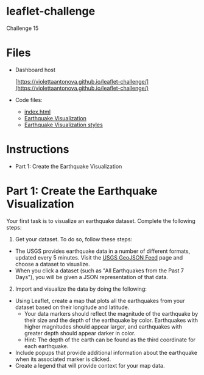 # leaflet-challenge
Challenge 15

# Files
- Dashboard host

  [https://violettaantonova.github.io/leaflet-challenge/](https://violettaantonova.github.io/leaflet-challenge/)
- Code files:
  - [index.html](index.html)
  - [Earthquake Visualization](static/js/logic.js)
  - [Earthquake Visualization styles](static/css/style.css)

# Instructions
  - Part 1: Create the Earthquake Visualization
  
# Part 1: Create the Earthquake Visualization

Your first task is to visualize an earthquake dataset. Complete the following steps:
1. Get your dataset. To do so, follow these steps:
  - The USGS provides earthquake data in a number of different formats, updated every 5 minutes. Visit the [USGS GeoJSON Feed](https://earthquake.usgs.gov/earthquakes/feed/v1.0/geojson.php) page and choose a dataset to visualize. 
  - When you click a dataset (such as "All Earthquakes from the Past 7 Days"), you will be given a JSON representation of that data.

2. Import and visualize the data by doing the following:
  - Using Leaflet, create a map that plots all the earthquakes from your dataset based on their longitude and latitude.
    - Your data markers should reflect the magnitude of the earthquake by their size and the depth of the earthquake by color. Earthquakes with higher magnitudes should appear larger, and earthquakes with greater depth should appear darker in color.
    - Hint: The depth of the earth can be found as the third coordinate for each earthquake.
  - Include popups that provide additional information about the earthquake when its associated marker is clicked.
  - Create a legend that will provide context for your map data.
